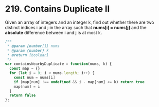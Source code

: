 # 219. Contains Duplicate II

Given an array of integers and an integer k, find out whether there are two distinct indices i and j in the array such that **nums[i] = nums[j]** and the **absolute** difference between i and j is at most k.

```javascript
/**
 * @param {number[]} nums
 * @param {number} k
 * @return {boolean}
 */
var containsNearbyDuplicate = function(nums, k) {
  const map = {}
  for (let i = 0; i < nums.length; i++) {
    const num = nums[i]
    if (map[num] !== undefined && i - map[num] <= k) return true
    map[num] = i
  }
  return false
};
```
